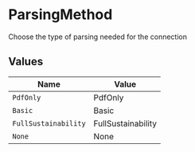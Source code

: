 # ParsingMethod

Choose the type of parsing needed for the connection


## Values

| Name                 | Value                |
| -------------------- | -------------------- |
| `PdfOnly`            | PdfOnly              |
| `Basic`              | Basic                |
| `FullSustainability` | FullSustainability   |
| `None`               | None                 |